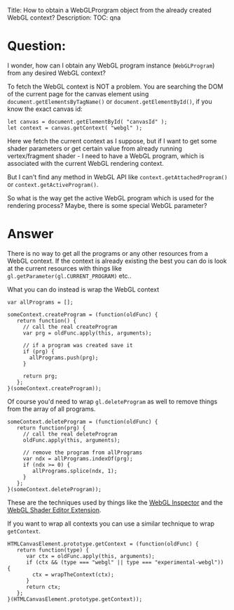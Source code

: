 Title: How to obtain a WebGLProrgram object from the already created WebGL context?
Description:
TOC: qna

# Question:

I wonder, how can I obtain any WebGL program instance (`WebGLProgram`) from any desired WebGL context?

To fetch the WebGL context is NOT a problem. You are searching the DOM of the current page for the canvas element using `document.getElementsByTagName()` or `document.getElementById()`, if you know the exact canvas id:

    let canvas = document.getElementById( "canvasId" );
    let context = canvas.getContext( "webgl" );

Here we fetch the current context as I suppose, but if I want to get some shader parameters or get certain value from already running vertex/fragment shader - I need to have a WebGL program, which is associated with the current WebGL rendering context.

But I can't find any method in WebGL API like `context.getAttachedProgram()` or `context.getActiveProgram()`.

So what is the way get the active WebGL program which is used for the rendering process? 
Maybe, there is some special WebGL parameter?

# Answer

There is no way to get all the programs or any other resources from a WebGL context. If the context is already existing the best you can do is look at the current resources with things like `gl.getParameter(gl.CURRENT_PROGRAM)` etc..

What you can do instead is wrap the WebGL context

    var allPrograms = [];
    
    someContext.createProgram = (function(oldFunc) {
       return function() {
         // call the real createProgram
         var prg = oldFunc.apply(this, arguments);

         // if a program was created save it
         if (prg) {
           allPrograms.push(prg);
         }

         return prg;
       };
    }(someContext.createProgram));

Of course you'd need to wrap `gl.deleteProgram` as well to remove things from the array of all programs.

    someContext.deleteProgram = (function(oldFunc) {
       return function(prg) {
         // call the real deleteProgram
         oldFunc.apply(this, arguments);

         // remove the program from allPrograms
         var ndx = allPrograms.indexOf(prg);
         if (ndx >= 0) {
            allPrograms.splice(ndx, 1);
         }
       };
    }(someContext.deleteProgram));


These are the techniques used by things like the [WebGL Inspector](https://benvanik.github.io/WebGL-Inspector/) and the [WebGL Shader Editor Extension](https://github.com/spite/ShaderEditorExtension).

If you want to wrap all contexts you can use a similar technique to wrap `getContext`.

    HTMLCanvasElement.prototype.getContext = (function(oldFunc) {
       return function(type) {
          var ctx = oldFunc.apply(this, arguments);
          if (ctx && (type === "webgl" || type === "experimental-webgl")) {
            ctx = wrapTheContext(ctx);
          }
          return ctx;
       };
    }(HTMLCanvasElement.prototype.getContext));

